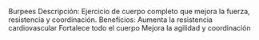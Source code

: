 Burpees
Descripción: 
Ejercicio de cuerpo completo que mejora la fuerza, resistencia y coordinación.
Beneficios:
Aumenta la resistencia cardiovascular
Fortalece todo el cuerpo
Mejora la agilidad y coordinación
